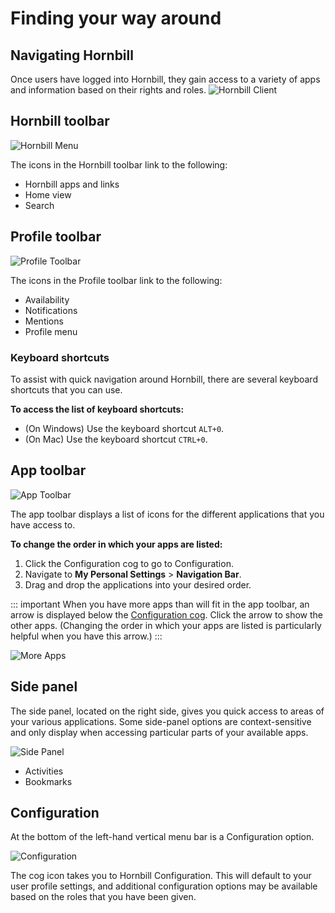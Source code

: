 # Finding your way around
## Navigating Hornbill
Once users have logged into Hornbill, they gain access to a variety of apps and information based on their rights and roles.
![Hornbill Client](/_books/esp-user-guide/images/main-screen.png)

## Hornbill toolbar
![Hornbill Menu](/_books/esp-user-guide/images/hornbill-toolbar.png)

The icons in the Hornbill toolbar link to the following:
* Hornbill apps and links
* Home view
* Search

## Profile toolbar
![Profile Toolbar](/_books/esp-user-guide/images/profile-toolbar.png)

The icons in the Profile toolbar link to the following:
* Availability
* Notifications
* Mentions
* Profile menu

### Keyboard shortcuts
To assist with quick navigation around Hornbill, there are several keyboard shortcuts that you can use.

**To access the list of keyboard shortcuts:**
- (On Windows) Use the keyboard shortcut `ALT+0`.
- (On Mac) Use the keyboard shortcut `CTRL+0`.

## App toolbar
![App Toolbar](/_books/esp-user-guide/images/app-toolbar.png)

The app toolbar displays a list of icons for the different applications that you have access to.

**To change the order in which your apps are listed:** 
1. Click the Configuration cog to go to Configuration.
1. Navigate to **My Personal Settings** > **Navigation Bar**.
1. Drag and drop the applications into your desired order.

::: important
When you have more apps than will fit in the app toolbar, an arrow is displayed below the [Configuration cog](/esp-user-guide/navigation#configuration). Click the arrow to show the other apps. (Changing the order in which your apps are listed is particularly helpful when you have this arrow.)
:::

![More Apps](/_books/esp-user-guide/images/app-menu-more.png)
## Side panel
The side panel, located on the right side, gives you quick access to areas of your various applications. Some side-panel options are context-sensitive and only display when accessing particular parts of your available apps.

![Side Panel](/_books/esp-user-guide/images/side-panel.png)
* Activities
* Bookmarks

## Configuration
At the bottom of the left-hand vertical menu bar is a Configuration option.

![Configuration](/_books/esp-user-guide/images/config-cog.png)

The cog icon takes you to Hornbill Configuration.  This will default to your user profile settings, and additional configuration options may be available based on the roles that you have been given.

<!-- https://wiki.hornbill.com/index.php?title=Navigation -->